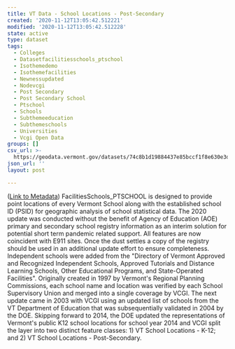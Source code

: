 ```yaml
---
title: VT Data - School Locations - Post-Secondary
created: '2020-11-12T13:05:42.512221'
modified: '2020-11-12T13:05:42.512228'
state: active
type: dataset
tags:
  - Colleges
  - Datasetfacilitiesschools_ptschool
  - Isothemedemo
  - Isothemefacilities
  - Newnessupdated
  - Nodevcgi
  - Post Secondary
  - Post Secondary School
  - Ptschool
  - Schools
  - Subthemeeducation
  - Subthemeschools
  - Universities
  - Vcgi Open Data
groups: []
csv_url: >-
  https://geodata.vermont.gov/datasets/74c8b1d19884437e85bccf1f8e630e3d_4.csv?outSR=%7B%22latestWkid%22%3A32145%2C%22wkid%22%3A32145%7D
json_url: ''
layout: post

---
```

(<a href='https://maps.vcgi.vermont.gov/gisdata/metadata/FacilitiesSchools_PTSCHOOL.htm' rel='nofollow ugc' target='_blank'>Link to Metadata</a>) FacilitiesSchools_PTSCHOOL is designed to provide point locations of every Vermont School along with the established school ID (PSID) for geographic analysis of school statistical data. The 2020 update was conducted without the benefit of Agency of Education (AOE) primary and secondary school registry information as an interim solution for potential short term pandemic related support. All features are now coincident with E911 sites. Once the dust settles a copy of the registry should be used in an additional update effort to ensure completeness. Independent schools were added from the &quot;Directory of Vermont Approved and Recognized Independent Schools, Approved Tutorials and Distance Learning Schools, Other Educational Programs, and State-Operated Facilities&quot;. Originally created in 1997 by Vermont's Regional Planning Commissions, each school name and location was verified by each School Supervisory Union and merged into a single coverage by VCGI. The next update came in 2003 with VCGI using an updated list of schools from the VT Department of Education that was subsequentially validated in 2004 by the DOE. Skipping forward to 2014, the DOE updated the representations of Vermont's public K12 school locations for school year 2014 and VCGI split the layer into two distinct feature classes: 1) VT School Locations - K-12; and 2) VT School Locations - Post-Secondary.
